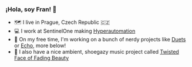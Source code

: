 ### ¡Hola, soy Fran! 👋
- 🗺 I live in Prague, Czech Republic 🇨🇿
- 💻 I work at SentinelOne making [Hyperautomation](https://www.sentinelone.com/platform/singularity-hyperautomation/)
- 👾 On my free time, I'm working on a bunch of nerdy projects like [Duets](https://github.com/sleepyfran/duets) or [Echo](https://github.com/sleepyfran/echo), more below!
- 🎸 I also have a nice ambient, shoegazy music project called [Twisted Face of Fading Beauty](https://twistedfaceoffadingbeauty.bandcamp.com/)
